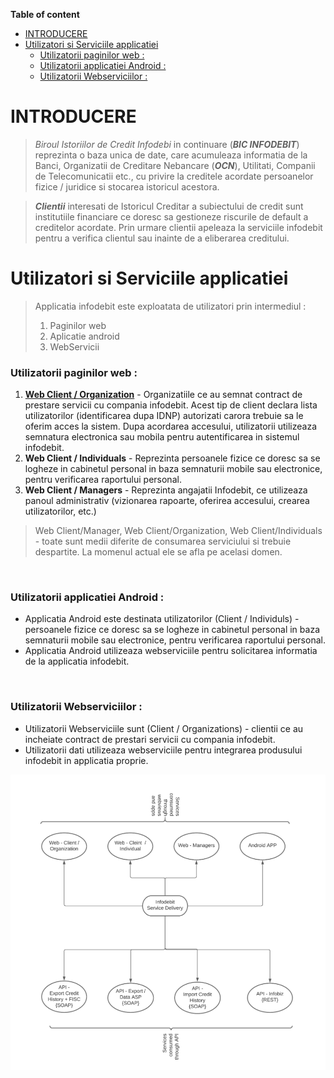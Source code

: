 **Table of content**

- [INTRODUCERE](#introducere)
- [Utilizatori si Serviciile applicatiei](#utilizatori-si-serviciile-applicatiei)
    - [Utilizatorii paginilor web :](#utilizatorii-paginilor-web-)
    - [Utilizatorii applicatiei Android :](#utilizatorii-applicatiei-android-)
    - [Utilizatorii Webserviciilor :](#utilizatorii-webserviciilor-)

# INTRODUCERE

> *Biroul Istoriilor de Credit Infodebi* in continuare (***BIC INFODEBIT***) reprezinta o baza unica de date, care acumuleaza informatia de la Banci, Organizatii de Creditare Nebancare (***OCN***), Utilitati, Companii de Telecomunicatii etc., cu privire la creditele acordate persoanelor fizice / juridice si stocarea istoricul acestora.

> ***Clientii*** interesati de Istoricul Creditar a subiectului de credit sunt institutiile financiare ce doresc sa gestioneze riscurile de default a creditelor acordate. Prin urmare clientii apeleaza la serviciile infodebit pentru a verifica clientul sau inainte de a eliberarea creditului.


# Utilizatori si Serviciile applicatiei

> Applicatia infodebit este exploatata de utilizatori prin intermediul :
> 1. Paginilor web
> 2. Aplicatie android
> 3. WebServicii 

### Utilizatorii paginilor web :

1. **[Web Client / Organization](/ref_doc/WebClientOrg.md)** - Organizatiile ce au semnat contract de prestare servicii cu compania infodebit. Acest tip de client declara lista utilizatorilor (identificarea dupa IDNP) autorizati carora trebuie sa le oferim acces la sistem.
Dupa acordarea accesului, utilizatorii utilizeaza semnatura electronica sau mobila pentru autentificarea in sistemul infodebit.
2. **Web Client / Individuals** - Reprezinta persoanele fizice ce doresc sa se logheze in cabinetul personal in baza semnaturii mobile sau electronice, pentru verificarea raportului personal.
3. **Web Client / Managers** - Reprezinta angajatii Infodebit, ce utilizeaza panoul administrativ (vizionarea rapoarte, oferirea accesului, crearea utilizatorilor, etc.)

> Web Client/Manager, Web Client/Organization, Web Client/Individuals - toate sunt medii diferite de consumarea serviciului si trebuie despartite. La momenul actual ele se afla pe acelasi domen.

<br/>

### Utilizatorii applicatiei Android :

- Applicatia Android este destinata utilizatorilor (Client / Individuls) - persoanele fizice ce doresc sa se logheze in cabinetul personal in baza semnaturii mobile sau electronice, pentru verificarea raportului personal.
- Applicatia Android utilizeaza webserviciile pentru solicitarea informatia de la applicatia infodebit.

<br/>


### Utilizatorii Webserviciilor : 

- Utilizatorii Webserviciile sunt (Client / Organizations) - clientii ce au incheiate contract de prestari servicii cu compania infodebit.
- Utilizatorii dati utilizeaza webserviciile pentru integrarea produsului infodebit in applicatia proprie.


![Infodebit Services](img/Service_Actors.png)